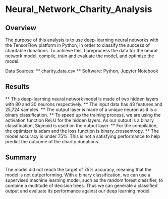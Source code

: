 # Neural_Network_Charity_Analysis

## Overview

The purpose of this analysis is to use deep-learning neural networks with the TensorFlow platform in Python, in order to classify the success of charitable donations. To achieve this, I preprocess the data for the neural network model, compile, train and evaluate the model, and optimize the model.

Data Sources:
** charity_data.csv
** Software: Python, Jupyter Notebook

## Results

** This deep-learning neural network model is made of two hidden layers with 80 and 30 neurons respectively.
** The input data has 43 features and 25,724 samples.
** The output layer is made of a unique neuron as it is a binary classification.
** To speed up the training process, we are using the activation function ReLU for the hidden layers. As our output is a binary classification, Sigmoid is used on the output layer.
** For the compilation, the optimizer is adam and the loss function is binary_crossentropy.
** The model accuracy is under 75%. This is not a satisfying performance to help predict the outcome of the charity donations.

## Summary

The model did not reach the target of 75% accuracy, meaning that the model is not outperforming.
With a binary classification, we can use a supervised machine learning model, such as the random forest classifier, to combine a multitude of decision trees. Thus we can generate a classified output and evaluate its performance against our deep learning model.
